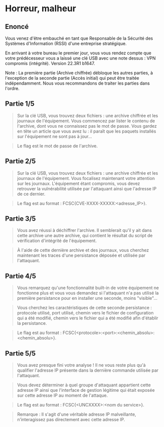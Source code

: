 # Horreur, malheur

## Enoncé 
Vous venez d'être embauché en tant que Responsable de la Sécurité des Systèmes d'Information (RSSI) d'une entreprise stratégique.

En arrivant à votre bureau le premier jour, vous vous rendez compte que votre prédécesseur vous a laissé une clé USB avec une note dessus : VPN compromis (intégrité). Version 22.3R1 b1647.

Note : La première partie (Archive chiffrée) débloque les autres parties, à l'exception de la seconde partie (Accès initial) qui peut être traitée indépendamment. Nous vous recommandons de traiter les parties dans l'ordre.

## Partie 1/5
> Sur la clé USB, vous trouvez deux fichiers : une archive chiffrée et les journaux de l'équipement. Vous commencez par lister le contenu de l'archive, dont vous ne connaissez pas le mot de passe. Vous gardez en tête un article que vous avez lu : il paraît que les paquets installés sur l'équipement ne sont pas à jour...

> Le flag est le mot de passe de l'archive.
## Partie 2/5
> Sur la clé USB, vous trouvez deux fichiers : une archive chiffrée et les journaux de l'équipement. Vous focalisez maintenant votre attention sur les journaux. L'équipement étant compromis, vous devez retrouver la vulnérabilité utilisée par l'attaquant ainsi que l'adresse IP de ce dernier.

> Le flag est au format : FCSC{CVE-XXXX-XXXXX:\<adresse_IP\>}.
## Partie 3/5
> Vous avez réussi à déchiffrer l'archive. Il semblerait qu'il y ait dans cette archive une autre archive, qui contient le résultat du script de vérification d'intégrité de l'équipement.

> À l'aide de cette dernière archive et des journaux, vous cherchez maintenant les traces d'une persistance déposée et utilisée par l'attaquant.
## Partie 4/5
> Vous remarquez qu'une fonctionnalité built-in de votre équipement ne fonctionne plus et vous vous demandez si l'attaquant n'a pas utilisé la première persistance pour en installer une seconde, moins "visible"...

> Vous cherchez les caractéristiques de cette seconde persistance : protocole utilisé, port utilisé, chemin vers le fichier de configuration qui a été modifié, chemin vers le fichier qui a été modifié afin d'établir la persistance.

> Le flag est au format : FCSC{\<protocole\>:\<port\>:\<chemin_absolu\>:\<chemin_absolu\>}.
## Partie 5/5
> Vous avez presque fini votre analyse ! Il ne vous reste plus qu'à qualifier l'adresse IP présente dans la dernière commande utilisée par l'attaquant.

> Vous devez déterminer à quel groupe d'attaquant appartient cette adresse IP ainsi que l'interface de gestion légitime qui était exposée sur cette adresse IP au moment de l'attaque.

> Le flag est au format : FCSC{\<UNCXXXX\>:\<nom du service\>}.

> Remarque : Il s'agit d'une véritable adresse IP malveillante, n’interagissez pas directement avec cette adresse IP.
